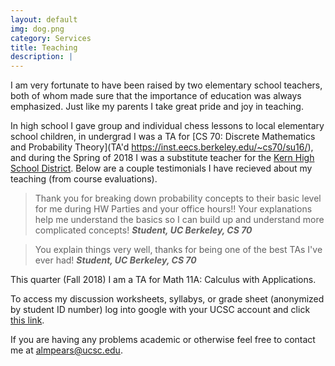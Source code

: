 ```yaml
---
layout: default
img: dog.png
category: Services
title: Teaching
description: |
---
```

I am very fortunate to have been raised by two elementary school teachers,
both of whom made sure that the importance of education was always emphasized.
Just like my parents I take great pride and joy in teaching.

In high school I gave group and individual chess lessons to
local elementary school children, in undergrad I was a TA for
[CS 70: Discrete Mathematics and Probability Theory](TA'd https://inst.eecs.berkeley.edu/~cs70/su16/),
and during the Spring of 2018 I was a substitute teacher for the [Kern High
School District](https://www.kernhigh.org/). Below are a couple testimonials I
have recieved about my teaching (from course evaluations).

> Thank you for breaking down probability concepts to their basic level for me
> during HW Parties and your office hours!! Your explanations help me
> understand the basics so I can build up and understand more complicated
> concepts! <cite> **Student, UC Berkeley, CS 70** </cite>

> You explain things very well, thanks for being one of the best TAs I've ever
> had! <cite> **Student, UC Berkeley, CS 70** </cite>

This quarter (Fall 2018) I am a TA for Math 11A: Calculus with Applications.

To access my discussion worksheets, syllabys, or grade sheet (anonymized by
student ID number) log into google with your UCSC account and click
[this
link](https://drive.google.com/open?id=1lvEmqU1ujKOiRgFSsrhz7Syg8RMaGCzl).

If you are having any problems academic or otherwise feel free to contact me at
[almpears@ucsc.edu](almpears@ucsc.edu).
